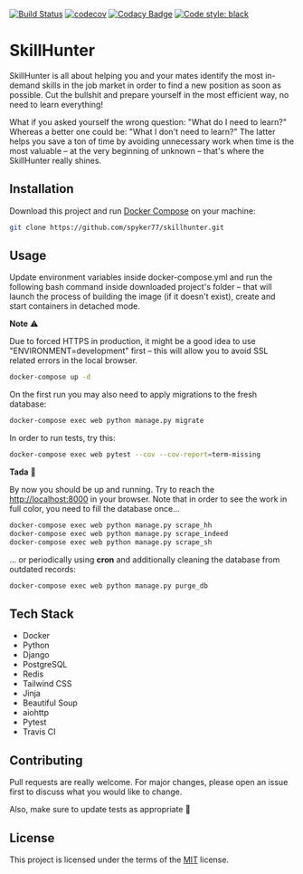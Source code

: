 [![Build Status](https://travis-ci.com/spyker77/skillhunter.svg?branch=main)](https://travis-ci.com/spyker77/skillhunter)
[![codecov](https://codecov.io/gh/spyker77/skillhunter/branch/main/graph/badge.svg)](https://codecov.io/gh/spyker77/skillhunter)
[![Codacy Badge](https://app.codacy.com/project/badge/Grade/111702284f88482bbc4b64d2b6d169c5)](https://www.codacy.com/gh/spyker77/skillhunter/dashboard)
[![Code style: black](https://img.shields.io/badge/code%20style-black-000000.svg)](https://github.com/psf/black)

# SkillHunter

SkillHunter is all about helping you and your mates identify the most in-demand skills in the job market in order to find a new position as soon as possible. Cut the bullshit and prepare yourself in the most efficient way, no need to learn everything!

What if you asked yourself the wrong question: "What do I need to learn?" Whereas a better one could be: "What I don't need to learn?" The latter helps you save a ton of time by avoiding unnecessary work when time is the most valuable – at the very beginning of unknown – that's where the SkillHunter really shines.

## Installation

Download this project and run [Docker Compose](https://docs.docker.com/compose/install/) on your machine:

```bash
git clone https://github.com/spyker77/skillhunter.git
```

## Usage

Update environment variables inside docker-compose.yml and run the following bash command inside downloaded project's folder – that will launch the process of building the image (if it doesn't exist), create and start containers in detached mode.

**Note** ⚠️ 

Due to forced HTTPS in production, it might be a good idea to use "ENVIRONMENT=development" first – this will allow you to avoid SSL related errors in the local browser.

```bash
docker-compose up -d
```

On the first run you may also need to apply migrations to the fresh database:

```bash
docker-compose exec web python manage.py migrate
```

In order to run tests, try this:

```bash
docker-compose exec web pytest --cov --cov-report=term-missing
```

**Tada** 🎉

By now you should be up and running. Try to reach the <http://localhost:8000> in your browser. Note that in order to see the work in full color, you need to fill the database once...

```bash
docker-compose exec web python manage.py scrape_hh
docker-compose exec web python manage.py scrape_indeed
docker-compose exec web python manage.py scrape_sh
```

... or periodically using **cron** and additionally cleaning the database from outdated records:

```bash
docker-compose exec web python manage.py purge_db
```

## Tech Stack

-   Docker
-   Python
-   Django
-   PostgreSQL
-   Redis
-   Tailwind CSS
-   Jinja
-   Beautiful Soup
-   aiohttp
-   Pytest
-   Travis CI

## Contributing

Pull requests are really welcome. For major changes, please open an issue first to discuss what you would like to change.

Also, make sure to update tests as appropriate 🙏

## License

This project is licensed under the terms of the [MIT](https://github.com/spyker77/skillhunter/blob/main/LICENSE) license.
